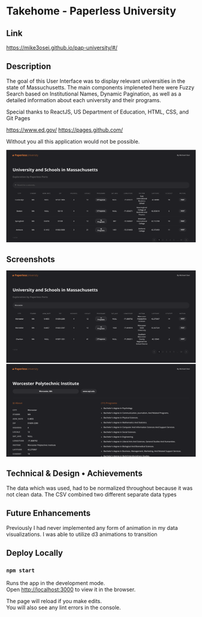 Takehome - Paperless University  
===

## Link
https://mike3osei.github.io/pap-university/#/

## Description 

The goal of this User Interface was to display relevant universities in the state of Massuchusetts. The main components impleneted here were Fuzzy Search based on Institutional Names, Dynamic Pagination, as well as a detailed information about each university and their programs. 

Special thanks to ReactJS, US Department of Education, HTML, CSS, and Git Pages

https://www.ed.gov/
https://pages.github.com/

Without you all this application would not be possible.

![alt text](imgs/Home.png)

## Screenshots 
![alt text](imgs/HomeSearch.png)
![alt text](imgs/ViewSchool.png)

## Technical & Design • Achievements  

The data which was used, had to be normalized throughout because it was not clean data. The CSV combined two different separate data types 


## Future Enhancements  

Previously I had never implemented any form of animation in my data visualizations. I was able to utilize d3 animations to transition 


## Deploy Locally

### `npm start`

Runs the app in the development mode.\
Open [http://localhost:3000](http://localhost:3000) to view it in the browser.

The page will reload if you make edits.\
You will also see any lint errors in the console.




